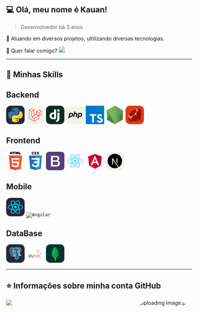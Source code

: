 ## 💻 Olá, meu nome é <strong>Kauan!</strong>

> Desenvolvedor há 3 anos.

🔭 Atuando em diversos projetos, ultilizando diversas tecnologias.

💬 Quer falar comigo? 
  <a href="https://www.linkedin.com/in/kauan-domingos-046a83199/" target="_blank"><img src="https://img.shields.io/badge/-LinkedIn-%230077B5?style=for-the-badge&logo=linkedin&logoColor=white" target="_blank"></a> 
  
---

## 🚀 Minhas Skills
<h2>Backend</h2>
  <code><img height="50" src="https://raw.githubusercontent.com/tandpfun/skill-icons/main/icons/Python-Dark.svg" alt="MongoDB"/></code>
  <code><img height="50" src="https://raw.githubusercontent.com/tandpfun/skill-icons/main/icons/Laravel-Light.svg" alt="MongoDB"/></code>
  <code><img height="50" src="https://raw.githubusercontent.com/tandpfun/skill-icons/main/icons/Django.svg" alt="c"/></code>
  <code><img height="50" src="https://raw.githubusercontent.com/tandpfun/skill-icons/main/icons/PHP-Light.svg" alt="Javascript"/></code>
  <code><img height="50" src="https://raw.githubusercontent.com/github/explore/80688e429a7d4ef2fca1e82350fe8e3517d3494d/topics/typescript/typescript.png" alt="Typescript"/></code>
  <code><img height="50" src="https://raw.githubusercontent.com/github/explore/80688e429a7d4ef2fca1e82350fe8e3517d3494d/topics/nodejs/nodejs.png" alt="Nodejs"/></code>
  <code><img height="50" src="https://raw.githubusercontent.com/tandpfun/skill-icons/main/icons/Ruby.svg" alt="PostegreSQL"/></code>
<h2>Frontend</h2>

  <code><img height="50" src="https://raw.githubusercontent.com/github/explore/80688e429a7d4ef2fca1e82350fe8e3517d3494d/topics/html/html.png" alt="HTML5"/></code>
  <code><img height="50" src="https://raw.githubusercontent.com/github/explore/80688e429a7d4ef2fca1e82350fe8e3517d3494d/topics/css/css.png" alt="CSS"/></code>
  <code><img height="50" src="https://raw.githubusercontent.com/github/explore/80688e429a7d4ef2fca1e82350fe8e3517d3494d/topics/bootstrap/bootstrap.png" alt="Bootstrap"/></code>
  <code><img height="50" src="https://raw.githubusercontent.com/github/explore/80688e429a7d4ef2fca1e82350fe8e3517d3494d/topics/react/react.png" alt="React"/></code>
  <code><img height="50" src="https://raw.githubusercontent.com/github/explore/80688e429a7d4ef2fca1e82350fe8e3517d3494d/topics/angular/angular.png" alt="Angular"/></code>
  <code><img height="50" src="https://raw.githubusercontent.com/tandpfun/skill-icons/main/icons/NextJS-Light.svg" alt="Angular"/></code>

<h2>Mobile</h2>
  <code><img height="50" src="https://raw.githubusercontent.com/tandpfun/skill-icons/main/icons/React-Dark.svg"></code>
  <code><img height="50" src="https://miro.medium.com/v2/resize:fit:1400/format:webp/1*M4W1zKMuf0xmAcZwZgUcTQ.png" alt="Angular"/></code>

<h2>DataBase</h2>
  <code><img height="50" src="https://raw.githubusercontent.com/tandpfun/skill-icons/main/icons/PostgreSQL-Dark.svg" alt="Angular"/></code>
  <code><img height="50" src="https://raw.githubusercontent.com/github/explore/80688e429a7d4ef2fca1e82350fe8e3517d3494d/topics/mysql/mysql.png" alt="MySQL"/></code>
  <code><img height="50" src="https://raw.githubusercontent.com/tandpfun/skill-icons/main/icons/MongoDB.svg" alt="Angular"/></code>
  
---

## ⭐ Informações sobre minha conta GitHub
  <img align="right" alt="Uploading image.png" height="150" style="border-radius:50px;" src="https://user-images.githubusercontent.com/102335585/166129707-9fdf0a34-c6d2-459c-9568-3160a58a61e4.png">
    
</div>

  <div>
    <img height="180em" src="https://github-readme-stats.vercel.app/api/top-langs/?username=kauansundays&layout=compact&langs_count=7&theme=dracula"/>
  </div>
